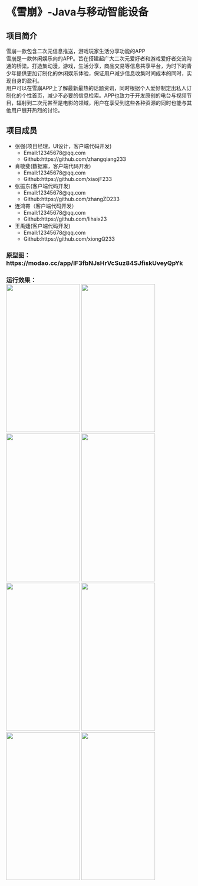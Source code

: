 ﻿
<h1>《雪崩》-Java与移动智能设备</h1>
<h2>项目简介</h2>
<p>雪崩一款包含二次元信息推送，游戏玩家生活分享功能的APP<br/>雪崩是一款休闲娱乐向的APP。旨在搭建起广大二次元爱好者和游戏爱好者交流沟通的桥梁。打造集动漫，游戏，生活分享，商品交易等信息共享平台，为时下的青少年提供更加订制化的休闲娱乐体验，保证用户减少信息收集时间成本的同时，实现自身的盈利。<br/>
用户可以在雪崩APP上了解最新最热的话题资讯，同时根据个人爱好制定出私人订制化的个性首页，减少不必要的信息检索。APP也致力于开发原创的电台与视频节目，辐射到二次元甚至是电影的领域，用户在享受到这些各种资源的同时也能与其他用户展开热烈的讨论。</p>                                                            
<h2>项目成员</h2>        
<ul>                                                         
<li>张强(项目经理，UI设计，客户端代码开发)
	<ul>                                                           
	<li>Email:12345678@qq.com</li>
	<li>Github:https://github.com/zhangqiang233</li>
	</ul>
</li>
<li>
肖敬斐(数据库，客户端代码开发)
	<ul>
	<li>Email:12345678@qq.com</li>
	<li>Github:https://github.com/xiaojF233</li>
	</ul>
</li>
<li>张振东(客户端代码开发)
	<ul>
	<li>Email:12345678@qq.com</li>
	<li>Github:https://github.com/zhangZD233</li>
	</ul>
<li>连鸿霄（客户端代码开发）
	<ul>
	<li>Email:12345678@qq.com</li>
	<li>Github:https://github.com/lihaix23</li>
	</ul>
<li>王禹婕(客户端代码开发)
	<ul>
	<li>Email:12345678@qq.com</li>
	<li>Github:https://github.com/xiongQ233</li>
	</ul>
</ul>
<h3>原型图：https://modao.cc/app/IF3fbNJsHrVcSuz84SJfiskUveyQpYk
<h3>运行效果：<br/>

<img src="https://github.com/zhangqiang216/SnowCrash/blob/master/snowcrash/%E6%95%88%E6%9E%9C%E5%9B%BE/sc1.png" height="400" width="200"/>
<img src="https://github.com/zhangqiang216/SnowCrash/blob/master/snowcrash/%E6%95%88%E6%9E%9C%E5%9B%BE/sc2.png" height="400" width="200"/>
<img src="https://github.com/zhangqiang216/SnowCrash/blob/master/snowcrash/%E6%95%88%E6%9E%9C%E5%9B%BE/sc3.png" height="400" width="200"/>
<img src="https://github.com/zhangqiang216/SnowCrash/blob/master/snowcrash/%E6%95%88%E6%9E%9C%E5%9B%BE/sc4.png" height="400" width="200"/>
<img src="https://github.com/zhangqiang216/SnowCrash/blob/master/snowcrash/%E6%95%88%E6%9E%9C%E5%9B%BE/sc5.png" height="400" width="200"/>
<img src="https://github.com/zhangqiang216/SnowCrash/blob/master/snowcrash/%E6%95%88%E6%9E%9C%E5%9B%BE/sc6.png" height="400" width="200"/>
<img src="https://github.com/zhangqiang216/SnowCrash/blob/master/snowcrash/%E6%95%88%E6%9E%9C%E5%9B%BE/sc7.png" height="400" width="200"/>
<img src="https://github.com/zhangqiang216/SnowCrash/blob/master/snowcrash/%E6%95%88%E6%9E%9C%E5%9B%BE/sc8.png" height="400" width="200"/>





 


